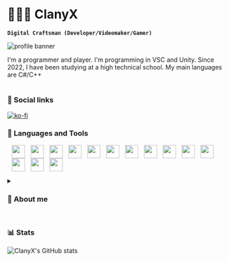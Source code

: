 # 🧑🏽‍💻 ClanyX

**`Digital Craftsman (Developer/Videomaker/Gamer)`**

<img src="https://github.com/user-attachments/assets/ebb5a877-0338-4b9d-9183-15ad0d5fd965" alt="profile banner"><br>

I'm a programmer and player. I'm programming in VSC and Unity. Since 2022, I have been studying at a high technical school. My main languages are C#/C++

#

### 📲 Social links

[![ko-fi](https://ko-fi.com/img/githubbutton_sm.svg)](https://ko-fi.com/X7X4UOI83)
<script src="https://apis.google.com/js/platform.js"></script>

<div class="g-ytsubscribe" data-channelid="UCAa3RGYvxNJC_pedvWV9CIA" data-layout="default" data-theme="dark" data-count="default"></div>

### 🧰 Languages and Tools
<img align="left" width="30px" style="padding-left:10px" src="https://cdn.jsdelivr.net/gh/devicons/devicon@latest/icons/csharp/csharp-original.svg" />
<img align="left" width="30px" style="padding-left:10px" src="https://cdn.jsdelivr.net/gh/devicons/devicon@latest/icons/cplusplus/cplusplus-original.svg" />
<img align="left" width="30px" style="padding-left:10px" src="https://cdn.jsdelivr.net/gh/devicons/devicon@latest/icons/html5/html5-original.svg" />
<img align="left" width="30px" style="padding-left:10px" src="https://cdn.jsdelivr.net/gh/devicons/devicon@latest/icons/css3/css3-original.svg" />
<img align="left" width="30px" style="padding-left:10px" src="https://cdn.jsdelivr.net/gh/devicons/devicon@latest/icons/javascript/javascript-original.svg" />
<img align="left" width="30px" style="padding-left:10px" src="https://cdn.jsdelivr.net/gh/devicons/devicon@latest/icons/svelte/svelte-original.svg" />
<img align="left" width="30px" style="padding-left:10px" src="https://cdn.jsdelivr.net/gh/devicons/devicon@latest/icons/nodejs/nodejs-original-wordmark.svg" />
<img align="left" width="30px" style="padding-left:10px" src="https://cdn.jsdelivr.net/gh/devicons/devicon@latest/icons/npm/npm-original-wordmark.svg" />
<img align="left" width="30px" style="padding-left:10px" src="https://cdn.jsdelivr.net/gh/devicons/devicon@latest/icons/arduino/arduino-original-wordmark.svg" />
<img align="left" width="30px" style="padding-left:10px" src="https://cdn.jsdelivr.net/gh/devicons/devicon@latest/icons/raspberrypi/raspberrypi-original.svg" />
<img align="left" width="30px" style="padding-left:10px" src="https://cdn.jsdelivr.net/gh/devicons/devicon@latest/icons/azuresqldatabase/azuresqldatabase-original.svg" />
<img align="left" width="30px" style="padding-left:10px" src="https://cdn.jsdelivr.net/gh/devicons/devicon@latest/icons/dotnetcore/dotnetcore-original.svg" />
<img align="left" width="30px" style="padding-left:10px" src="https://cdn.jsdelivr.net/gh/devicons/devicon@latest/icons/vscode/vscode-original.svg" />
<img align="left" width="30px" style="padding-left:10px" src="https://cdn.jsdelivr.net/gh/devicons/devicon@latest/icons/visualstudio/visualstudio-original.svg" />
          

<br><br>

#

<details>
          <summary><h3>👑 About me</h3></summary>
Hey, my name is Filip Šandera, but most people call me ClanyX, which is my nickname. I've been interested in programming and IT in general since elementary school. Thanks to that, I decided to go to an industrial high school and my major is IT. I would say that I've programmed a little bit in my entire career, but I've been most interested in creating applications, both desktop and web. Unfortunately, I'm not exactly a designer, so I focus more on backend and databases. My big goal is to learn JavaScript perfectly, but I don't know if that's even possible. I also try to simplify my life with technology, which is the reason for my desktop applications, which are most often in C# or C++. I'm also a passionate video game player. I enjoy strategic and technical games, if I had more time, I would definitely want to play some story games. Although I don't know if it's something to brag about, I have over 5000 hours on League of Legends, unfortunately. Since I haven't found the perfect game exactly to my taste yet, I started creating my own. I'm probably most interested in the Unity engine. My favorite style is 2D. Now I would like to move on to a slightly different part. Recently, I've been interested in working with Arduino and Raspberry Pi. I definitely think it's a great way to use technology. So that I'm not only talking about computers here, I also go to the gym and I like to play sports, my favorite sport is basketball.  So, I would summarize it as trying to improve my education and skills, but also maintain my physical health.
</details>

#

### 📊 Stats

![ClanyX's GitHub stats](https://github-readme-stats.vercel.app/api?username=ClanyX&show_icons=true&theme=onedark)
